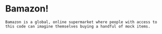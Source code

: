 # Bamazon!

    Bamazon is a global, online supermarket where people with access to this code can imagine themselves buying a handful of mock items.